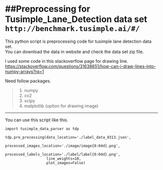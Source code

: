 ##Preprocessing for Tusimple_Lane_Detection data set
`http://benchmark.tusimple.ai/#/`
====================================================

This python script is preprocessing code for tusimple lane detection data set.  
You can download the data in website and check the data set zip file.  

I used some code in this stackoverflow page for drawing line.
<https://stackoverflow.com/questions/31638651/how-can-i-draw-lines-into-numpy-arrays?rq=1>

Need follow packages.

>1. numpy
>2. cv2
>3. scipy
>4. matplotlib (option for drawing image)

* * *

You can use this script like this.
```
import tusimple_data_parser as tdp

tdp.pre_processing(data_location='./label_data_0313.json',
                   processed_images_location='./image/image{0:04d}.png',
                   processed_labels_location='./label/label{0:04d}.png',
                   line_weights=10,
                   plot_images=False)
```
